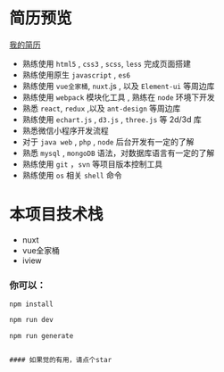 # 简历预览

[我的简历](https://HaoChenxin.github.io "前往预览")

* 熟练使用 `html5` , `css3` , `scss`, `less` 完成页面搭建
* 熟练使用原生 `javascript` , `es6`
* 熟练使用 `vue全家桶`, `nuxt`.js , 以及 `Element-ui` 等周边库
* 熟练使用 `webpack` 模块化工具 , 熟练在 `node` 环境下开发
* 熟悉 `react`, `redux` ,以及 `ant-design` 等周边库
* 熟练使用 `echart.js` , `d3.js` , `three.js` 等 2d/3d 库
* 熟悉微信小程序开发流程
* 对于 `java web` , `php` , `node` 后台开发有一定的了解
* 熟悉 `mysql` , `mongoDB` 语法，对数据库语言有一定的了解
* 熟练使用 `git` ，`svn` 等项目版本控制工具
* 熟练使用 `os` 相关 `shell` 命令


# 本项目技术栈
* nuxt
* vue全家桶
* iview


### 你可以：

```
npm install

```
```javascript
npm run dev

```
```javascript
npm run generate


#### 如果觉的有用，请点个star
